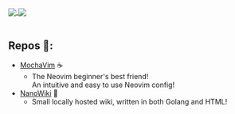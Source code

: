 <a href="">
  <img align="center" src="https://github-readme-stats.vercel.app/api?username=ElisStaaf&theme=dark&hide=contribs&show_icons=true" />
</a>
<a href="">
  <img align="center" src="https://github-readme-stats.vercel.app/api/top-langs/?username=ElisStaaf&theme=dark&layout=compact" />
</a>

<br/>
<br/>


## Repos 📗:
* [MochaVim](https://github.com/ElisStaaf/MochaVim) ☕
  * The Neovim beginner's best friend!  
    An intuitive and easy to use Neovim config!
* [NanoWiki](https://github.com/ElisStaaf/NanoWiki) 🔎
  * Small locally hosted wiki, written in both
    Golang and HTML!
